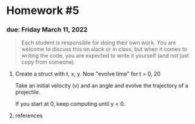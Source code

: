 # Homework #5

### due: Friday March 11, 2022

> Each student is responsible for doing their own work.  You are welcome to
> discuss this on slack or in class, but when it comes to writing the code,
> you are expected to write it yourself (and not just copy from someone).

1. Create a struct with t, x, y.  Now "evolve time" for t = 0, 20

   Take an initial velocity (v) and an angle and evolve the trajectory of a projectile.
   
   If you start at 0, keep computing until y < 0.
   
   
2. references


   
